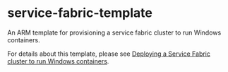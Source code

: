 # service-fabric-template
An ARM template for provisioning a service fabric cluster to run Windows containers.

For details about this template, please see [Deploying a Service Fabric cluster to run Windows containers](https://chunliu.me/2018/05/21/deploying-a-service-fabric-cluster-to-run-windows-containers/).
